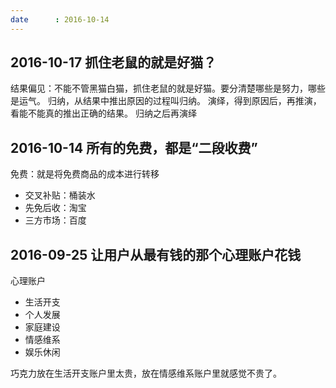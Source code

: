 ```yaml
---
date      : 2016-10-14
---
```



## 2016-10-17 抓住老鼠的就是好猫？
结果偏见：不能不管黑猫白猫，抓住老鼠的就是好猫。要分清楚哪些是努力，哪些是运气。
归纳，从结果中推出原因的过程叫归纳。
演绎，得到原因后，再推演，看能不能真的推出正确的结果。
归纳之后再演绎


## 2016-10-14 所有的免费，都是“二段收费”
免费：就是将免费商品的成本进行转移
  - 交叉补贴：桶装水
  - 先免后收：淘宝
  - 三方市场：百度


## 2016-09-25 让用户从最有钱的那个心理账户花钱
心理账户
  - 生活开支
  - 个人发展
  - 家庭建设
  - 情感维系
  - 娱乐休闲

巧克力放在生活开支账户里太贵，放在情感维系账户里就感觉不贵了。
